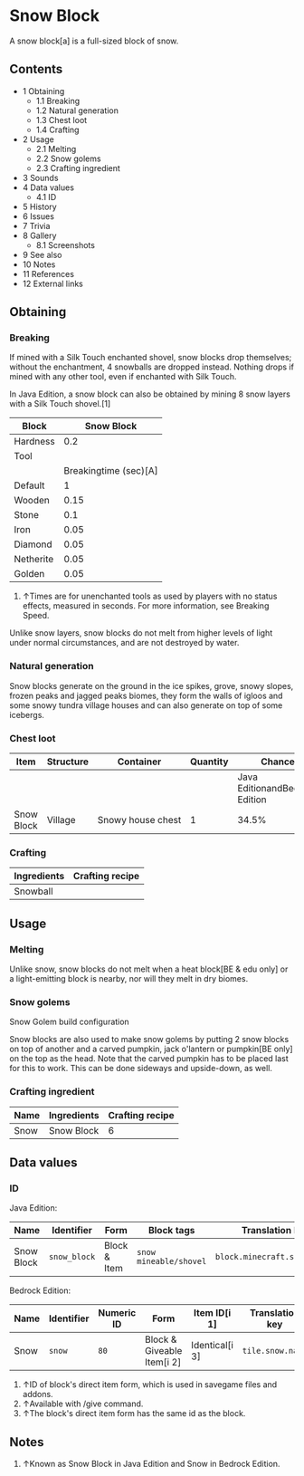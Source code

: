 # Snow Block
A snow block[a] is a full-sized block of snow.

## Contents
- 1 Obtaining
	- 1.1 Breaking
	- 1.2 Natural generation
	- 1.3 Chest loot
	- 1.4 Crafting
- 2 Usage
	- 2.1 Melting
	- 2.2 Snow golems
	- 2.3 Crafting ingredient
- 3 Sounds
- 4 Data values
	- 4.1 ID
- 5 History
- 6 Issues
- 7 Trivia
- 8 Gallery
	- 8.1 Screenshots
- 9 See also
- 10 Notes
- 11 References
- 12 External links

## Obtaining
### Breaking
If mined with a Silk Touch enchanted shovel, snow blocks drop themselves; without the enchantment, 4 snowballs are dropped instead. Nothing drops if mined with any other tool, even if enchanted with Silk Touch.

In Java Edition, a snow block can also be obtained by mining 8 snow layers with a Silk Touch shovel.[1]

| Block     | Snow Block            |
|-----------|-----------------------|
| Hardness  | 0.2                   |
| Tool      |                       |
|           | Breakingtime (sec)[A] |
| Default   | 1                     |
| Wooden    | 0.15                  |
| Stone     | 0.1                   |
| Iron      | 0.05                  |
| Diamond   | 0.05                  |
| Netherite | 0.05                  |
| Golden    | 0.05                  |

1. ↑Times are for unenchanted tools as used by players with no status effects, measured in seconds. For more information, see Breaking Speed.

Unlike snow layers, snow blocks do not melt from higher levels of light under normal circumstances, and are not destroyed by water.

### Natural generation
Snow blocks generate on the ground in the ice spikes, grove, snowy slopes, frozen peaks and jagged peaks biomes, they form the walls of igloos and some snowy tundra village houses and can also generate on top of some icebergs.


### Chest loot
| Item       | Structure | Container         | Quantity | Chance                         |
|------------|-----------|-------------------|----------|--------------------------------|
|            |           |                   |          | Java EditionandBedrock Edition |
| Snow Block | Village   | Snowy house chest | 1        | 34.5%                          |

### Crafting
| Ingredients | Crafting recipe |
|-------------|-----------------|
| Snowball    |                 |

## Usage
### Melting
Unlike snow, snow blocks do not melt when a heat block‌[BE & edu  only] or a light-emitting block is nearby, nor will they melt in dry biomes.

### Snow golems













Snow Golem build configuration


Snow blocks are also used to make snow golems by putting 2 snow blocks on top of another and a carved pumpkin, jack o'lantern or pumpkin‌[BE  only] on the top as the head. Note that the carved pumpkin has to be placed last for this to work. This can be done sideways and upside-down, as well.

### Crafting ingredient
| Name | Ingredients | Crafting recipe |
|------|-------------|-----------------|
| Snow | Snow Block  | 6               |

## Data values
### ID
Java Edition:

| Name       | Identifier   | Form         | Block tags                   | Translation key              |
|------------|--------------|--------------|------------------------------|------------------------------|
| Snow Block | `snow_block` | Block & Item | `snow`<br/>`mineable/shovel` | `block.minecraft.snow_block` |

Bedrock Edition:

| Name | Identifier | Numeric ID | Form                       | Item ID[i 1]   | Translation key  |
|------|------------|------------|----------------------------|----------------|------------------|
| Snow | `snow`     | `80`       | Block & Giveable Item[i 2] | Identical[i 3] | `tile.snow.name` |

1. ↑ID of block's direct item form, which is used in savegame files and addons.
2. ↑Available with /give command.
3. ↑The block's direct item form has the same id as the block.

## Notes
1. ↑Known as Snow Block in Java Edition and Snow in Bedrock Edition.


